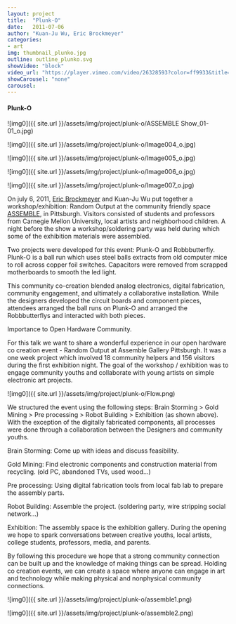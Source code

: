```yaml
---
layout: project
title:  "Plunk-O"
date:   2011-07-06
author: "Kuan-Ju Wu, Eric Brockmeyer"
categories:
- art
img: thumbnail_plunko.jpg
outline: outline_plunko.svg
showVideo: "block"
video_url: "https://player.vimeo.com/video/26328593?color=ff9933&title=0&byline=0&portrait=0"
showCarousel: "none"
carousel:
---
```

#### Plunk-O ####

<!-- ![img1]({{ site.url }}/assets/img/project/binoculars/b1.jpg) -->
![img0]({{ site.url }}/assets/img/project/plunk-o/ASSEMBLE Show_01-01_o.jpg)

![img0]({{ site.url }}/assets/img/project/plunk-o/Image004_o.jpg)

![img0]({{ site.url }}/assets/img/project/plunk-o/Image005_o.jpg)

![img0]({{ site.url }}/assets/img/project/plunk-o/Image006_o.jpg)

![img0]({{ site.url }}/assets/img/project/plunk-o/Image007_o.jpg)





On july 6, 2011, [Eric Brockmeyer](http://ericbrockmeyer.com/Robbbutterfly) and Kuan-Ju Wu put together a workshop/exhibition: Random Output at the community friendly space [ASSEMBLE](http://assemblepgh.org/), in Pittsburgh. Visitors consisted of students and professors from Carnegie Mellon University, local artists and neighborhood children. A night before the show a workshop/soldering party was held during which some of the exhibition materials were assembled.

Two projects were developed for this event: Plunk-O and Robbbutterfly. Plunk-O is a ball run which uses steel balls extracts from old computer mice to roll across copper foil switches. Capacitors were removed from scrapped motherboards to smooth the led light.

This community co-creation blended analog electronics, digital fabrication, community engagement, and ultimately a collaborative installation. While the designers developed the circuit boards and component pieces, attendees arranged the ball runs on Plunk-O and arranged the Robbbutterflys and interacted with both pieces.

Importance to Open Hardware Community.

For this talk we want to share a wonderful experience in our open hardware co creation event - Random Output at Assemble Gallery Pittsburgh. It was a one week project which involved 18 community helpers and 156 visitors during the first exhibition night. The goal of the workshop / exhibition was to engage community youths and collaborate with young artists on simple electronic art projects.

![img0]({{ site.url }}/assets/img/project/plunk-o/Flow.png)

We structured the event using the following steps: Brain Storming > Gold Mining > Pre processing > Robot Building > Exhibition (as shown above). With the exception of the digitally fabricated components, all processes were done through a collaboration between the Designers and community youths.

Brain Storming: Come up with ideas and discuss feasibility.

Gold Mining: 	Find electronic components and construction material from recycling. (old PC, abandoned TVs, used wood...)

Pre processing: Using digital fabrication tools from local fab lab to prepare the assembly parts.

Robot Building: Assemble the project. (soldering party, wire stripping social network...)

Exhibition: The assembly space is the exhibition gallery. During the opening we hope to spark conversations between creative youths, local artists, college students, professors, media, and parents.

By following this procedure we hope that a strong community connection can be built up and the knowledge of making things can be spread. Holding co creation events, we can create a space where anyone can engage in art and technology while making physical and nonphysical community connections.

![img0]({{ site.url }}/assets/img/project/plunk-o/assemble1.png)

![img0]({{ site.url }}/assets/img/project/plunk-o/assemble2.png)
